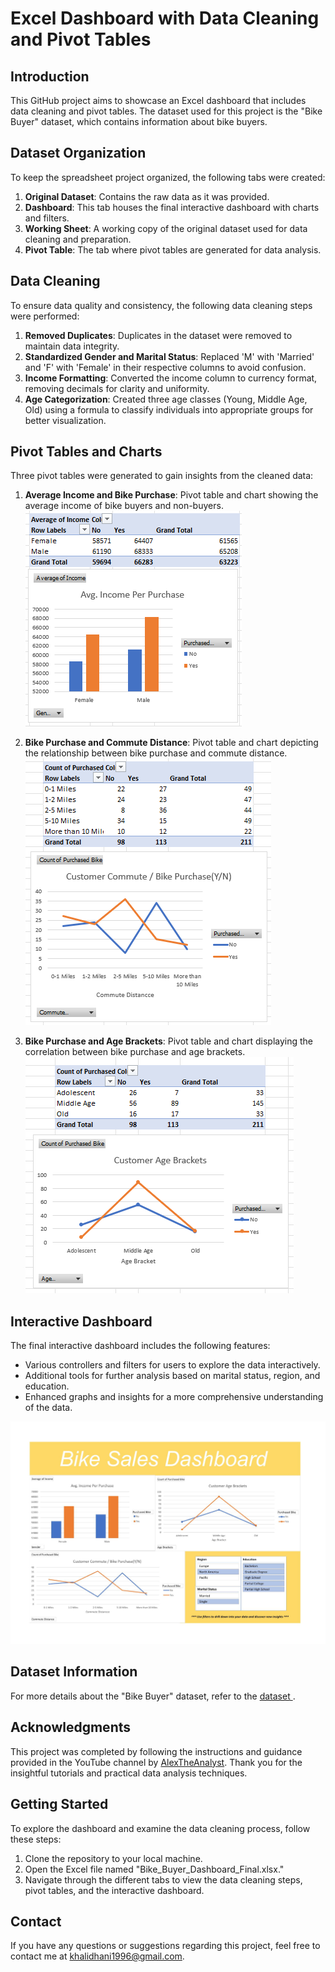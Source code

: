 # Excel Dashboard with Data Cleaning and Pivot Tables

## Introduction

This GitHub project aims to showcase an Excel dashboard that includes data cleaning and pivot tables. The dataset used for this project is the "Bike Buyer" dataset, which contains information about bike buyers.

## Dataset Organization

To keep the spreadsheet project organized, the following tabs were created:

1. **Original Dataset**: Contains the raw data as it was provided.
2. **Dashboard**: This tab houses the final interactive dashboard with charts and filters.
3. **Working Sheet**: A working copy of the original dataset used for data cleaning and preparation.
4. **Pivot Table**: The tab where pivot tables are generated for data analysis.

## Data Cleaning

To ensure data quality and consistency, the following data cleaning steps were performed:

1. **Removed Duplicates**: Duplicates in the dataset were removed to maintain data integrity.
2. **Standardized Gender and Marital Status**: Replaced 'M' with 'Married' and 'F' with 'Female' in their respective columns to avoid confusion.
3. **Income Formatting**: Converted the income column to currency format, removing decimals for clarity and uniformity.
4. **Age Categorization**: Created three age classes (Young, Middle Age, Old) using a formula to classify individuals into appropriate groups for better visualization.

## Pivot Tables and Charts

Three pivot tables were generated to gain insights from the cleaned data:

1. **Average Income and Bike Purchase**: Pivot table and chart showing the average income of bike buyers and non-buyers.
![Average Income Chart](1.PNG)

2. **Bike Purchase and Commute Distance**: Pivot table and chart depicting the relationship between bike purchase and commute distance.
![Commute Distance Chart](2.PNG)

3. **Bike Purchase and Age Brackets**: Pivot table and chart displaying the correlation between bike purchase and age brackets.
![Age Brackets Chart](3.PNG)

## Interactive Dashboard

The final interactive dashboard includes the following features:

- Various controllers and filters for users to explore the data interactively.
- Additional tools for further analysis based on marital status, region, and education.
- Enhanced graphs and insights for a more comprehensive understanding of the data.

![Interactive Dashboard](dashboard1.jpg)

## Dataset Information

For more details about the "Bike Buyer" dataset, refer to the [dataset ](https://github.com/AlexTheAnalyst/Excel-Tutorial/blob/main/Excel%20Project%20Dataset.xlsx).


## Acknowledgments
This project was completed by following the instructions and guidance provided in the YouTube channel by [AlexTheAnalyst](https://www.youtube.com/@AlexTheAnalyst). Thank you for the insightful tutorials and practical data analysis techniques.


## Getting Started

To explore the dashboard and examine the data cleaning process, follow these steps:

1. Clone the repository to your local machine.
2. Open the Excel file named "Bike_Buyer_Dashboard_Final.xlsx."
3. Navigate through the different tabs to view the data cleaning steps, pivot tables, and the interactive dashboard.

## Contact
If you have any questions or suggestions regarding this project, feel free to contact me at [khalidhani1996@gmail.com](mailto:khalidhani1996@gmail.com).
